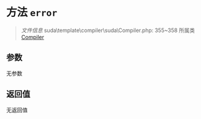 # 方法 `error`

> *文件信息* suda\template\compiler\suda\Compiler.php: 355~358
> 所属类 [Compiler](../Compiler.md)




## 参数


无参数


## 返回值

无返回值
